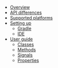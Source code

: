 * [Overview](src/doc/index.md)
* [API differences](src/doc/api-differences.md)
* [Supported platforms](src/doc/supported-platforms.md)
* [Setting up]()
    * [Gradle](src/doc/setup/gradle.md)
    * [IDE](src/doc/setup/ide.md)
* [User guide]()
    * [Classes](src/doc/user-guide/classes.md)
    * [Methods](src/doc/user-guide/methods.md)
    * [Signals](src/doc/user-guide/signals.md)
    * [Properties](src/doc/user-guide/properties.md)

